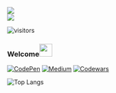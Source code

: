 <div align="left">
  <img src="https://readme-typing-svg.herokuapp.com/?lines=Welcome+to+my+portfolio;Hello,+I'm+chi;阿祥的工程師之路&center=false&width=500&height=50&color=FF5733&font=Courier&size=30">
</div>

<div align="left">
  <img src="https://readme-typing-svg.herokuapp.com/?lines=Coding+is+fun!;Let's+go!&center=false&width=500&height=50&color=36BCF7&font=Fira+Code&size=24">
</div>

![visitors](https://visitor-badge.laobi.icu/badge?page_id=chixxyy)

### Welcome<img src="https://raw.githubusercontent.com/verma-anushka/verma-anushka/master/gifs/wave.gif" width="30px">

[![CodePen](https://img.shields.io/badge/CodePen-000000?style=for-the-badge&logo=codepen&logoColor=white)](https://codepen.io/chixxyy)
[![Medium](https://img.shields.io/badge/Medium-12100E?style=for-the-badge&logo=medium&logoColor=white)](https://medium.com/@chixxyy)
[![Codewars](https://www.codewars.com/users/chixxyy/badges/large)](https://www.codewars.com/users/chixxyy)

![Top Langs](https://github-readme-stats.vercel.app/api/top-langs/?username=chixxyy&layout=compact&theme=radical)

